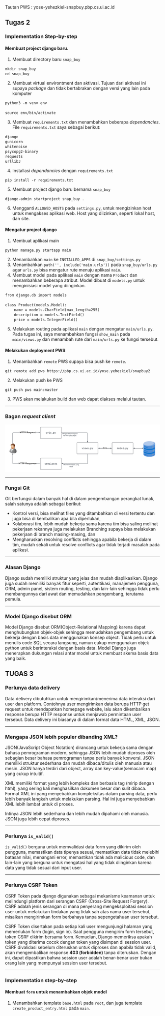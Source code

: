 Tautan PWS : yose-yehezkiel-snapbuy.pbp.cs.ui.ac.id

## Tugas 2

### Implementation Step-by-step

#### Membuat project django baru.

1. Membuat directory baru `snap_buy`
```
mkdir snap_buy
cd snap_buy 
```

2. Membuat virtual environtment dan aktivasi. Tujuan dari aktivasi ini supaya *package* dan  tidak bertabrakan dengan versi yang lain pada komputer
```
python3 -m venv env

source env/bin/activate
```

3. Membuat `requirements.txt` dan menambahkan beberapa *dependancies*. File `requirements.txt` saya sebagai berikut:
```
django
gunicorn
whitenoise
psycopg2-binary
requests
urllib3
```

4. Installasi *dependancies* dengan `requirements.txt`
```
pip install -r requirements.txt
```

5. Membuat project django baru bernama `snap_buy`
```
django-admin startproject snap_buy .
```

6. Mengganti `ALLOWED_HOSTS` pada `settings.py`, untuk mengizinkan host untuk mengakses aplikasi web. Host yang diizinkan, seperti lokal host, dan site. 

#### Mengatur project django

1. Membuat aplikasi main
```
python manage.py startapp main
```
2. Menambahkan `main` ke `INSTALLED_APPS` di `snap_buy/settings.py`
3. Menambahkan `path('', include('main.urls'))` pada `snap_buy/urls.py` agar `urls.py` bisa mengatur rute menuju aplikasi `main`.
4. Membuat model pada aplikasi `main` dengan nama `Product` dan menambahkan beberapa atribut. Model dibuat di `models.py` untuk menginisiasi model yang diinginkan. 
```
from django.db import models

class Product(models.Model):
    name = models.CharField(max_length=255)
    description = models.TextField()
    price = models.IntegerField()
```

5. Melakukan routing pada aplikasi `main` dengan mengatur `main/urls.py`. Pada tugas ini, saya menambahkan fungsi `show_main` pada `main/views.py` dan menambah rute dari `main/urls.py` ke fungsi tersebut.

#### Melakukan deployment PWS
1. Menambahkan `remote` PWS supaya bisa push ke `remote`. 
```
git remote add pws https://pbp.cs.ui.ac.id/yose.yehezkiel/snapbuy2
```

2. Melakukan push ke PWS
```
git push pws main:master
```

3. PWS akan melakukan build dan web dapat diakses melalui tautan.

---

### Bagan *request client*
![Bagan-request-client](https://github.com/maskrio/snap_buy/blob/main/Bagan-request-client.png)


---

### Fungsi Git

Git berfungsi dalam banyak hal di dalam pengembangan perangkat lunak, salah satunya adalah sebagai berikut: 

- Kontrol versi, bisa melihat files yang ditambahkan di versi
tertentu dan juga bisa di kembalikan apa bila diperlukan,
- Kolaborasi tim, lebih mudah bekerja sama karena tim bisa saling
melihat pekerjaan rekannya juga melakukan Branching supaya bisa melakukan pekerjaan di branch masing-masing, dan
- Mengharuskan resolving conflicts sehingga apabila bekerja di dalam tim,
mudah sekali untuk resolve conflicts agar tidak terjadi masalah pada aplikasi.

---

### Alasan Django 

Django sudah memiliki struktur yang jelas dan mudah
diaplikasikan. Django juga sudah memiliki banyak fitur
seperti, autentikasi, manajemen pengguna, ORM, admin panel,
sistem routing, testing, dan lain-lain sehingga tidak perlu membangunnya dari awat dan memudahkan pengembang, terutama pemula.

---

### Model Django disebut ORM

Model Django disebut ORM(Object-Relational Mapping) karena dapat menghubungkan objek-objek sehingga memudahkan pengembang untuk bekerja dengan basis data menggunakan konsep object. Tidak perlu untuk menulis code SQL secara langsung, namun cukup menggunakan objek python untuk berinteraksi dengan basis data. Model Django juga menerapkan dukungan relasi antar model untuk membuat skema basis data yang baik.


## TUGAS 3

### Perlunya data delivery

Data delivery dibutuhkan untuk mengirimkan/menerima data interaksi dari user dan platform. Contohnya user mengirimkan data berupa HTTP get request untuk mendapatkan homepage website, lalu akan dikembalikan response berupa HTTP response untuk menjawab permintaan user tersebut.  Data delivery ini biasanya di dalam format data HTML, XML, JSON.

--- 

### Mengapa JSON lebih populer dibanding XML?

JSON(JavaScript Object Notation) dirancang untuk bekerja sama dengan bahasa pemrograman modern, sehingga JSON lebih mudah diproses oleh sebagian besar bahasa pemrograman tanpa perlu banyak konversi. JSON memiliki struktur sederhana dan mudah dibaca/ditulis oleh manusia atau mesin. JSON hanya terdiri dari object, array dan key-value(semacam map) yang cukup intuitif. 

XML memiliki format yang lebih kompleks dan berbasis tag (mirip dengan html), yang sering kali menghasilkan dokumen besar dan sulit dibaca. Format XML ini yang menyebabkan kompleksitas dalam parsing data, perlu lebih banyak langkah untuk melakukan parsing. Hal ini juga menyebabkan XML lebih lambat untuk di proses.

Intinya JSON lebih sederhana dan lebih mudah dipahami oleh manusia. JSON juga lebih cepat diproses.

---


### Perlunya `is_valid()`

`is_valid()` berguna untuk memvalidasi data form yang dikirim oleh pengguna, memastikan data tipenya sesuai, memastikan data tidak melebihi batasan nilai, menangani error, memastikan tidak ada malicious code, dan lain-lain yang berguna untuk mengatasi hal yang tidak diinginkan karena data yang tidak sesuai dari input user.

---

### Perlunya CSRF Token

CSRF Token pada django digunakan sebagai mekanisme keamanan untuk melindungi platform dari serangan CSRF (Cross-Site Request Forgery). CSRF adalah jenis serangan di mana penyerang mengeksploitasi session user untuk melakukan tindakan yang tidak sah atas nama user tersebut, misalkan mengirimkan form berbahaya tanpa sepengetahuan user tersebut. 

CSRF Token disertakan pada setiap kali user mengunjungi halaman yang memerlukan form (login, sign in). Saat pengguna mengirim form tersebut, token CSRF dikirim bersama form. Kemudian, Django memeriksa apakah token yang diterima cocok dengan token yang disimpan di session user. CSRF divalidasi sebelum diteruskan untuk diproses dan apabila tidak valid, akan mengembalikan response **403 (forbidden)** tanpa diteruskan.
Dengan ini, dapat dipastikan bahwa session user adalah benar-benar user bukan orang lain yang mempunyai session user tersebut.

---

### Implementation step-by-step

#### Membuat `form` untuk menambahkan objek model

1. Menambahkan template `base.html` pada `root`, dan juga template `create_product_entry.html` pada `main`.
